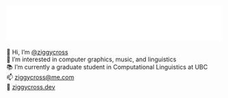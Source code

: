 ![name-animation](https://raw.githubusercontent.com/ziggycross/ziggycross/main/name-animation.gif)

👋 Hi, I’m [@ziggycross](https://github.com/ziggycross)  
👀 I’m interested in computer graphics, music, and linguistics  
📚 I’m currently a graduate student in Computational Linguistics at UBC  
📫 [ziggycross@me.com](mailto:ziggycross@me.com)  
📃 [ziggycross.dev](https://ziggycross.dev)  
